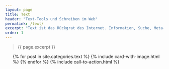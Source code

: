 ```yaml
---
layout: page
title: Text
header: "Text-Tools und Schreiben im Web"
permalink: /text/
excerpt: "Text ist das Rückgrat des Internet. Information, Suche, Meta-Daten: Alles basiert auf dem geschriebenen Wort. Hier finden sich Tools, Einblicke und Erfahrungen aus der praktischen Arbeit an digitalen Texten."
order: 1
---
```


> {{ page.excerpt }}

<ul class="post-list"> 
	{% for post in site.categories.text %}
	   {% include card-with-image.html  %}
	{% endfor %}
	{% include call-to-action.html %}
</ul>